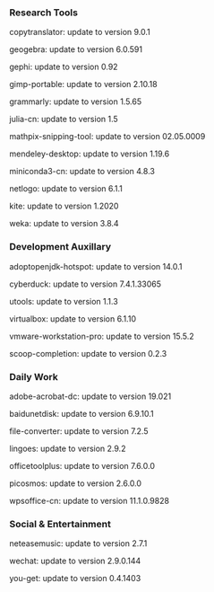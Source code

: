 ### Research Tools

copytranslator: update to version 9.0.1

geogebra: update to version 6.0.591

gephi: update to version 0.92

gimp-portable: update to version 2.10.18

grammarly: update to version 1.5.65

julia-cn: update to version 1.5

mathpix-snipping-tool: update to version 02.05.0009

mendeley-desktop: update to version 1.19.6

miniconda3-cn: update to version 4.8.3

netlogo: update to version 6.1.1

kite: update to version 1.2020

weka: update to version 3.8.4

### Development Auxillary

adoptopenjdk-hotspot: update to version 14.0.1

cyberduck: update to version 7.4.1.33065

utools: update to version 1.1.3

virtualbox: update to version 6.1.10

vmware-workstation-pro: update to version 15.5.2

scoop-completion: update to version 0.2.3

### Daily Work

adobe-acrobat-dc: update to version 19.021

baidunetdisk: update to version 6.9.10.1

file-converter: update to version 7.2.5

lingoes: update to version 2.9.2

officetoolplus: update to version 7.6.0.0

picosmos: update to version 2.6.0.0

wpsoffice-cn: update to version 11.1.0.9828

### Social & Entertainment

neteasemusic: update to version 2.7.1

wechat: update to version 2.9.0.144

you-get: update to version 0.4.1403
